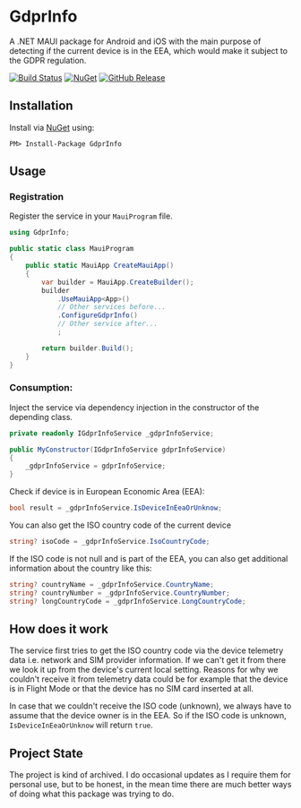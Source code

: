 # GdprInfo

A .NET MAUI package for Android and iOS with the main purpose of detecting if the current device is in the EEA, which would make it subject to the GDPR regulation. 

[![Build Status](https://dev.azure.com/griesingersoftware/GDPRInfo%20Plugin/_apis/build/status/GdprInfo%20CI%20Pipeline?branchName=master)](https://dev.azure.com/griesingersoftware/GDPRInfo%20Plugin/_build/latest?definitionId=11&branchName=master)
[![NuGet](https://badgen.net/nuget/v/GdprInfo)](https://www.nuget.org/packages/GdprInfo)
[![GitHub Release](https://badgen.net/github/release/griesoft/gdprinfo)](https://github.com/griesoft/gdprinfo/releases)

## Installation

Install via [NuGet](https://www.nuget.org/packages/GdprInfo/) using:

``PM> Install-Package GdprInfo``

## Usage

### Registration
Register the service in your `MauiProgram` file.

```csharp
using GdprInfo;

public static class MauiProgram
{
    public static MauiApp CreateMauiApp()
    {
        var builder = MauiApp.CreateBuilder();
        builder
            .UseMauiApp<App>()
            // Other services before...
            .ConfigureGdprInfo()
            // Other service after...
            ;

        return builder.Build();
    }
}
```

### Consumption:

Inject the service via dependency injection in the constructor of the depending class.

```csharp
private readonly IGdprInfoService _gdprInfoService;

public MyConstructor(IGdprInfoService gdprInfoService)
{
    _gdprInfoService = gdprInfoService;
}
```

Check if device is in European Economic Area (EEA):

```csharp
bool result = _gdprInfoService.IsDeviceInEeaOrUnknow;
```

You can also get the ISO country code of the current device
```csharp
string? isoCode = _gdprInfoService.IsoCountryCode;
```
If the ISO code is not null and is part of the EEA, you can also get additional information about the country like this:
```csharp
string? countryName = _gdprInfoService.CountryName;
string? countryNumber = _gdprInfoService.CountryNumber;
string? longCountryCode = _gdprInfoService.LongCountryCode;
```

## How does it work

The service first tries to get the ISO country code via the device telemetry data i.e. network and SIM provider information. If we can't get it from there we look it up from the device's current local setting. Reasons for why we couldn't receive it from telemetry data could be for example that the device is in Flight Mode or that the device has no SIM card inserted at all.

In case that we couldn't receive the ISO code (unknown), we always have to assume that the device owner is in the EEA. So if the ISO code is unknown, ``IsDeviceInEeaOrUnknow`` will return ``true``.

## Project State

The project is kind of archived. I do occasional updates as I require them for personal use, but to be honest, in the mean time there are much better ways of doing what this package was trying to do.
